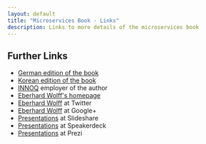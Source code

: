 ```yaml
---
layout: default
title: "Microservices Book - Links"
description: Links to more details of the microservices book
---
```


Further Links
---

* [German edition of the book](http://microservices-buch.de)
* [Korean edition of the book](http://acornpub.co.kr/book/microservices)
* [INNOQ](http://innoq.com) employer of the author
* [Eberhard Wolff's homepage](http://ewolff.com/)
* [Eberhard Wolff](http://twitter.com/ewolff) at Twitter
* [Eberhard Wolff]("https://plus.google.com/u/0/+EberhardWolff/) at Google+
* [Presentations]("http://www.slideshare.net/ewolff/presentations) at Slideshare
* [Presentations]("https://speakerdeck.com/ewolff) at Speakerdeck
* [Presentations]("https://prezi.com/user/ewolff/) at Prezi
	
